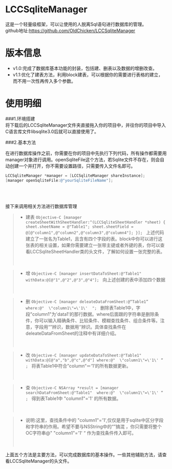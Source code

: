 # LCCSqliteManager
这是一个轻量级框架，可以让使用的人脱离Sql语句进行数据库的管理。<br>
github地址:https://github.com/OldChicken/LCCSqliteManager


# 版本信息
* v1.0:完成了数据库基本功能的封装，包括建、删表以及数据的增删改查。<br>
* v1.1:优化了建表方法，利用block建表，可以根据你的需要进行表格的建立，而不用一次性再传入多个参数。

# 使用明细
###1.环境搭建<br>
将下载后的LCCSqliteManager文件夹直接拖入你的项目中，并往你的项目中导入C语言库文件libsqlite3.0后就可以直接使用了。
    
###2.基本方法

在进行数据库操作之前，你需要在你的项目中先执行下列代码，所有操作都需要用manager对象进行调用。openSqliteFile这个方法，若Sqlite文件不存在，则会自动创建一个并打开，你不需要设置路径，只需要传入文件名即可。

```Objective-C
LCCSqliteManager *manager = [LCCSqliteManager shareInstance];  
[manager openSqliteFile:@"yourSqliteFileName"];
```
<br><br>

接下来调用相关方法进行数据库管理<br>
>* 建表
    ```Objective-C
    [manager createSheetWithSheetHandler:^(LCCSqliteSheetHandler *sheet) {
      sheet.sheetName = @"Table1";
      sheet.sheetField = @[@"column1",@"column2",@"column3",@"column4"];
    }];
    ```
    上述代码建立了一张名为Table1，且含有四个字段的表。block中你可以进行这张表的相关设置，如果你需要建立一张带主键或者外键的表，你可以查看LCCSqliteSheetHandler类的头文件，了解如何设置一张完整的表。<br><br><br>




>* 增
    ```Objective-C
    [manager insertDataToSheet:@"Table1" withData:@[@"1",@"2",@"3",@"4"];
    ```
    向上述创建的表中添加四个数据<br><br><br>




>* 删
    ```Objective-C
    [manager deleateDataFromSheet:@“Table1” where:@"  \"column1\"=\'1\'  ";
    ```
    删除表Table1中，字段"column1"为'data1'的那行数据。where后面跟的字符串是删除条件，你可以输入精确条件、比较条件、模糊查找条件、组合条件等。注意，字段用“”辨识，数据用‘’辨识。具体查找条件在deleateDataFromSheet的注释中有详细介绍。<br><br><br>




>* 改
    ```Objective-C
    [manager updateDataToSheet:@"Table1" withData:@[@"a","b",@"c",@"d"] where:@"  \"column1\"=\'1\' “ ;
    ```
    将表Table1中符合”column“＝‘1’的所有数据更新。<br><br><br>




>* 查
    ```Objective-C
    NSArray *result = [manager searchDataFromSheet:@"Table1"  where:@"  \"column1\"=\'1\' “ ;
    ```
    得到表Table1中 "column1"='1' 的所有数据。<br><br><br>


>* 说明:这里，查找条件中的 \"column1\"=\'1\',仅仅是用于sqlite中区分字段和字符串的作用。希望不要与NSString中的“”搞混
，你只需要将整个OC字符串@"  \"column1\"=\'1\' “ 作为查找条件传入即可。<br><br><br>



上面五个方法是主要方法，可以完成数据库的基本操作。一些其他辅助方法，请查看LCCSqliteManager的头文件。





